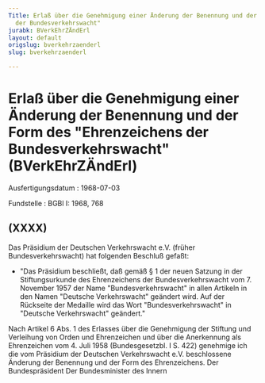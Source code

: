 ```yaml
---
Title: Erlaß über die Genehmigung einer Änderung der Benennung und der Form des "Ehrenzeichens
  der Bundesverkehrswacht"
jurabk: BVerkEhrZÄndErl
layout: default
origslug: bverkehrzaenderl
slug: bverkehrzaenderl

---
```


# Erlaß über die Genehmigung einer Änderung der Benennung und der Form des "Ehrenzeichens der Bundesverkehrswacht" (BVerkEhrZÄndErl)

Ausfertigungsdatum
:   1968-07-03

Fundstelle
:   BGBl I: 1968, 768



## (XXXX)

Das Präsidium der Deutschen Verkehrswacht e.V. (früher
Bundesverkehrswacht) hat folgenden Beschluß gefaßt:

*   "Das Präsidium beschließt, daß gemäß § 1 der neuen Satzung in der
    Stiftungsurkunde des Ehrenzeichens der Bundesverkehrswacht vom 7.
    November 1957 der Name "Bundesverkehrswacht" in allen Artikeln in den
    Namen "Deutsche Verkehrswacht" geändert wird. Auf der Rückseite der
    Medaille wird das Wort "Bundesverkehrswacht" in "Deutsche
    Verkehrswacht" geändert."



Nach Artikel 6 Abs. 1 des Erlasses über die Genehmigung der Stiftung
und Verleihung von Orden und Ehrenzeichen und über die Anerkennung als
Ehrenzeichen vom 4. Juli 1958 (Bundesgesetzbl. I S. 422) genehmige ich
die vom Präsidium der Deutschen Verkehrswacht e.V. beschlossene
Änderung der Benennung und der Form des Ehrenzeichens.
Der Bundespräsident
Der Bundesminister des Innern

